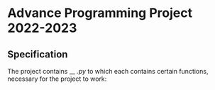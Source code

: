 # Advance Programming Project 2022-2023

## Specification
The project contains __ *.py* to which each contains certain functions, necessary for the project to work:

